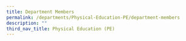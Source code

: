 ```yaml
---
title: Department Members
permalink: /departments/Physical-Education-PE/department-members
description: ""
third_nav_title: Physical Education (PE)
---
```

